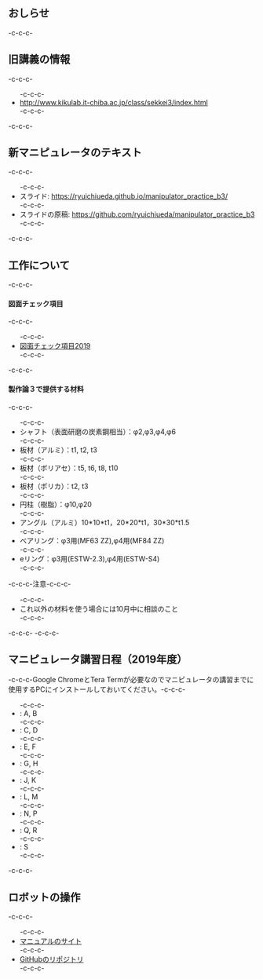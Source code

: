 <h2>おしらせ</h2>-c-c-c-<h2>旧講義の情報</h2>-c-c-c-<ul>-c-c-c- 	<li><a href="http://www.kikulab.it-chiba.ac.jp/class/sekkei3/index.html">http://www.kikulab.it-chiba.ac.jp/class/sekkei3/index.html</a></li>-c-c-c-</ul>-c-c-c-<h2>新マニピュレータのテキスト</h2>-c-c-c-<ul>-c-c-c- 	<li>スライド: <a href="https://ryuichiueda.github.io/manipulator_practice_b3/">https://ryuichiueda.github.io/manipulator_practice_b3/</a></li>-c-c-c- 	<li>スライドの原稿: <a href="https://github.com/ryuichiueda/manipulator_practice_b3">https://github.com/ryuichiueda/manipulator_practice_b3</a></li>-c-c-c-</ul>-c-c-c-<h2>工作について</h2>-c-c-c-<h4>図面チェック項目</h4>-c-c-c-<ul>-c-c-c- 	<li><a href="https://lab.ueda.tech/wp-content/uploads/2019/09/図面チェック項目2019.pdf">図面チェック項目2019</a></li>-c-c-c-</ul>-c-c-c-<h4>製作論３で提供する材料</h4>-c-c-c-<ul>-c-c-c- 	<li>シャフト（表面研磨の炭素鋼相当）：φ2,φ3,φ4,φ6</li>-c-c-c- 	<li>板材（アルミ）：t1, t2, t3</li>-c-c-c- 	<li>板材（ポリアセ）：t5, t6, t8, t10</li>-c-c-c- 	<li>板材（ポリカ）：t2, t3</li>-c-c-c- 	<li>円柱（樹脂）：φ10,φ20</li>-c-c-c- 	<li>アングル（アルミ）10*10*t1，20*20*t1，30<wbr />*30*t1.5</li>-c-c-c- 	<li>ベアリング：φ3用(MF63 ZZ),φ4用(MF84 ZZ)</li>-c-c-c- 	<li>eリング：φ3用(ESTW-2.3),φ4用(ESTW-S4)</li>-c-c-c-</ul>-c-c-c-注意-c-c-c-<ul>-c-c-c- 	<li>これ以外の材料を使う場合には10月中に相談のこと</li>-c-c-c-</ul>-c-c-c-&nbsp;-c-c-c-<h2>マニピュレータ講習日程（2019年度）</h2>-c-c-c-Google ChromeとTera Termが必要なのでマニピュレータの講習までに使用するPCにインストールしておいてください。-c-c-c-<ul>-c-c-c- 	<li>: A, B</li>-c-c-c- 	<li>: C, D</li>-c-c-c- 	<li>: E, F</li>-c-c-c- 	<li>: G, H</li>-c-c-c- 	<li>: J, K</li>-c-c-c- 	<li>: L, M</li>-c-c-c- 	<li>: N, P</li>-c-c-c- 	<li>: Q, R</li>-c-c-c- 	<li>: S</li>-c-c-c-</ul>-c-c-c-<h2>ロボットの操作</h2>-c-c-c-<ul>-c-c-c- 	<li><a href="https://ryuichiueda.github.io/RobotDesign3/index.html">マニュアルのサイト</a></li>-c-c-c- 	<li><a href="https://github.com/ryuichiueda/RobotDesign3">GitHubのリポジトリ</a></li>-c-c-c-</ul>
